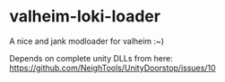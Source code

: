 # valheim-loki-loader
A nice and jank modloader for valheim :~)

Depends on complete unity DLLs from here:
https://github.com/NeighTools/UnityDoorstop/issues/10 